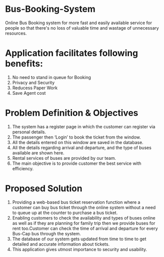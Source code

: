 # Bus-Booking-System
Online Bus Booking system for more fast and easily available service for people so that there's no loss of valuable time and wastage of unnecessary resources.

# Application facilitates following benefits:
1. No need to stand in queue for Booking
2. Privacy and Security
3. Reducess Paper Work
4. Save Agent cost

# Problem Definition & Objectives
1. The system has a register page in which the customer can register via personal details.
2. The passenger then ‘Login’ to book the ticket from the window.
3. All the details entered on this window are saved in the database.
4. All the details regarding arrival and departure, and the type of buses available are shown here.
5. Rental services of buses are provided by our team.
6. The main objective is to provide customer the best service with efficiency.

# Proposed Solution
1. Providing a web-based bus ticket reservation function where a customer can buy bus ticket through the online system without a need to queue up at the counter to
purchase a bus ticket.
2. Enabling customers to check the availability and types of buses online as well as if they are planning for family trip then we provide buses for rent too.Customer can check the time of arrival and departure for every Bus-Cap bus through the system.
3. The database of our system gets updated from time to time to get detailed and accurate information about tickets.
4. This application gives utmost importance to security and usability.
